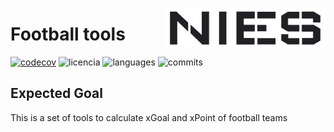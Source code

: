 <a href="http://nies.soccer/"><img src="https://github.com/nepito/world_cup_semis/blob/develop/img/logo.jpeg" align="right" width="256" /></a>

# Football tools
[![codecov](https://codecov.io/github/niesfutbol/pressure_index/graph/badge.svg?token=SPGA1DM17D)](https://codecov.io/github/niesfutbol/pressure_index)
![licencia](https://img.shields.io/github/license/niesfutbol/football_tools)
![languages](https://img.shields.io/github/languages/top/niesfutbol/football_tools)
![commits](https://img.shields.io/github/commit-activity/y/niesfutbol/football_tools)

## Expected Goal
This is a set of tools to calculate xGoal and xPoint of football teams

